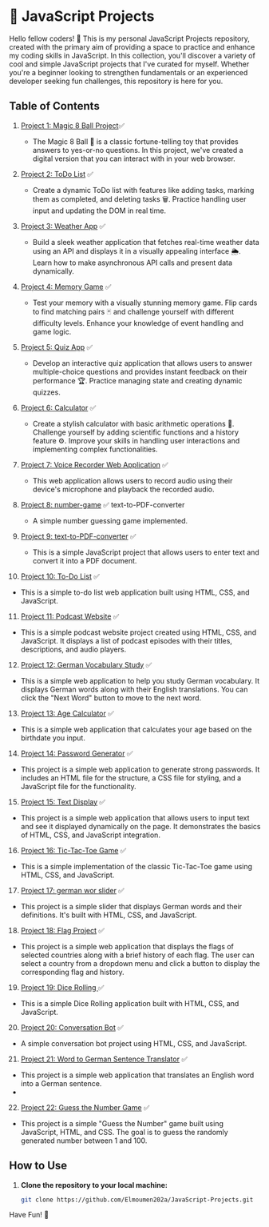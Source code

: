 # 🚀 JavaScript Projects 

Hello fellow coders! 👋 This is my personal JavaScript Projects repository, created with the primary aim of providing a space to practice and enhance my coding skills in JavaScript. In this collection, you'll discover a variety of cool and simple JavaScript projects that I've curated for myself. Whether you're a beginner looking to strengthen fundamentals or an experienced developer seeking fun challenges, this repository is here for you.

## Table of Contents

1. [Project 1: Magic 8 Ball Project](./projects/magic_8_ball)✅
    - The Magic 8 Ball 🎱 is a classic fortune-telling toy that provides answers to yes-or-no questions. In this project, we've created a digital version that you can interact with in your web browser.

2. [Project 2: ToDo List](./projects/todo-list) ✅
   - Create a dynamic ToDo list with features like adding tasks, marking them as completed, and deleting tasks 🗑️. Practice handling user input and updating the DOM in real time.

3. [Project 3: Weather App](./projects/weather-app) ✅
   - Build a sleek weather application that fetches real-time weather data using an API and displays it in a visually appealing interface 🌦️. Learn how to make asynchronous API calls and present data dynamically.

4. [Project 4: Memory Game](./projects/memory-game) ✅
   - Test your memory with a visually stunning memory game. Flip cards to find matching pairs 🃏 and challenge yourself with different difficulty levels. Enhance your knowledge of event handling and game logic.

5. [Project 5: Quiz App](./projects/quiz-app) ✅
   - Develop an interactive quiz application that allows users to answer multiple-choice questions and provides instant feedback on their performance 🏆. Practice managing state and creating dynamic quizzes.

6. [Project 6: Calculator](./projects/calculator) ✅
   - Create a stylish calculator with basic arithmetic operations 🧮. Challenge yourself by adding scientific functions and a history feature ⚙️. Improve your skills in handling user interactions and implementing complex functionalities.
   
7. [Project 7: Voice Recorder Web Application](./projects/voice-recorder) ✅ 
   - This web application allows users to record audio using their device's microphone and playback the recorded audio.

8. [Project 8: number-game](./projects/number-game) ✅   text-to-PDF-converter
   - A simple number guessing game implemented.

9. [Project 9: text-to-PDF-converter](./projects/text-to-PDF-converter) ✅
   - This is a simple JavaScript project that allows users to enter text and convert it into a PDF document.

10. [Project 10: To-Do List](./projects/To-Do-List) ✅
   - This is a simple to-do list web application built using HTML, CSS, and JavaScript.

11. [Project 11: Podcast Website](./projects/podcast-website) ✅
   - This is a simple podcast website project created using HTML, CSS, and JavaScript. It displays a list of podcast episodes with their titles, descriptions, and audio players.

12. [Project 12: German Vocabulary Study](./projects/German-vocabulary-study) ✅
   - This is a simple web application to help you study German vocabulary. It displays German words along with their English translations. You can click the "Next Word" button to move to the next word.

13. [Project 13: Age Calculator](./projects/age-calculator) ✅
   - This is a simple web application that calculates your age based on the birthdate you input.

14. [Project 14: Password Generator](./projects/password-generator) ✅
   - This project is a simple web application to generate strong passwords. It includes an HTML file for the structure, a CSS file for styling, and a JavaScript file for the functionality.

15. [Project 15: Text Display](./projects/text-display) ✅
   - This project is a simple web application that allows users to input text and see it displayed dynamically on the page. It demonstrates the basics of HTML, CSS, and JavaScript integration.

16. [Project 16: Tic-Tac-Toe Game](./projects/Tic-Tac-Toe-Game) ✅
   - This is a simple implementation of the classic Tic-Tac-Toe game using HTML, CSS, and JavaScript.

17. [Project 17: german wor slider](./projects/german-word-slider) ✅
   - This project is a simple slider that displays German words and their definitions. It's built with HTML, CSS, and JavaScript.

18. [Project 18: Flag Project](./projects/flag-project) ✅
   - This project is a simple web application that displays the flags of selected countries along with a brief history of each flag. The user can select a country from a dropdown menu and click a button to display the corresponding flag and history.

19. [Project 19: Dice Rolling ](./projects/dice-rolling) ✅
   - This is a simple Dice Rolling application built with HTML, CSS, and JavaScript.

20. [Project 20: Conversation Bot](./projects/conversation-bot) ✅
   - A simple conversation bot project using HTML, CSS, and JavaScript.

21. [Project 21: Word to German Sentence Translator](./projects/Word-to-Sentence) ✅
   - This project is a simple web application that translates an English word into a German sentence.
   - 
22. [Project 22: Guess the Number Game](./projects/guess_number_game) ✅
   - This project is a simple "Guess the Number" game built using JavaScript, HTML, and CSS. The goal is to guess the randomly generated number between 1 and 100.

## How to Use

1. **Clone the repository to your local machine:**

   ```bash
   git clone https://github.com/Elmoumen202a/JavaScript-Projects.git

Have Fun! 🚀
